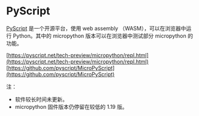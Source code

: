 # PyScript   
[PyScript](https://pyscript.net) 是一个开源平台，使用 web assembly （WASM），可以在浏览器中运行 Python。其中的 micropython 版本可以在浏览器中测试部分 micropython 的功能。   
   
[https://pyscript.net/tech-preview/micropython/repl.html](https://pyscript.net/tech-preview/micropython/repl.html)    
[https://github.com/pyscript/MicroPyScript](https://github.com/pyscript/MicroPyScript)    
   
注：   
- 软件较长时间未更新。   
- micropython 固件版本仍停留在较低的 1.19 版。   
